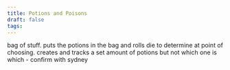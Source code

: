 ```yaml
---
title: Potions and Poisons
draft: false
tags:
---
```

 
bag of stuff. puts the potions in the bag and rolls die to determine at point of choosing. 
creates and tracks a set amount of potions but not which one is which - confirm with sydney
